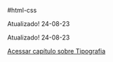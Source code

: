 #html-css

Atualizado! 24-08-23

Atualizado! 24-08-23

<a href="https://zehhey.github.io/html-css/M%C3%B3dulo%2002/001-exerc%C3%ADcios/aula017-Tipografia/index.html">Acessar capítulo sobre Tipografia</a>